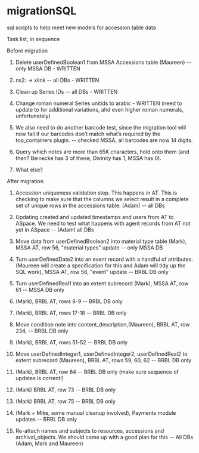 # migrationSQL
sql scripts to help meet new models for accession table data

Task list, in sequence

Before migration

1. Delete userDefinedBoolean1 from MSSA Accessions table (Maureen) -- only MSSA DB - WRITTEN

2. ns2: -> xlink -- all DBs - WRITTEN

3. Clean up Series IDs -- all DBs - WRITTEN

4. Change roman numeral Series unitids to arabic - WRITTEN (need to update to for additional variations, ahd even higher roman numerals, unfortunately)

5. We also need to do another barcode test, since the migration tool will now fail if our barcodes don’t match what’s required by the top_containers plugin. -- checked MSSA, all barcodes are now 14 digits.

6. Query which notes are more than 65K characters, hold onto them (and then? Beinecke has 3 of these, Divinity has 1, MSSA has 0).

7. What else? 




After migration

1. Accession uniqueness validation step. This happens in AT. This is checking to make sure that the columns we select result in a complete set of unique rows in the accessions table. (Adam) -- all DBs

2. Updating created and updated timestamps and users from AT to ASpace. We need to test what happens with agent records from AT not yet in ASpace -- (Adam) all DBs

3. Move data from userDefinedBoolean2 into material type table (Mark), MSSA AT, row 56, "material types" update -- only MSSA DB

4. Turn userDefinedDate2 into an event record with a handful of attributes. (Maureen will create a specification for this and Adam will tidy up the SQL work), MSSA AT, row 58, "event" update -- BRBL DB only

5. Turn userDefinedReal1 into an extent subrecord (Mark), MSSA AT, row 61 -- MSSA DB only

6. (Mark), BRBL AT, rows 8-9 -- BRBL DB only

7. (Mark), BRBL AT, rows 17-18  -- BRBL DB only

8. Move condition note into content_description,(Maureen), BRBL AT, row 234, -- BRBL DB only

9. (Mark), BRBL AT, rows 51-52 -- BRBL DB only

10. Move userDefinedInteger1, userDefinedInteger2, userDefinedReal2 to extent subrecord (Maureen), BRBL AT, rows 59, 60, 62 -- BRBL DB only

11. (Mark), BRBL AT, row 64 -- BRBL DB only (make sure sequence of updates is correct!)

12. (Mark) BRBL AT, row 73 -- BRBL DB only

13. (Mark) BRBL AT, row 75 -- BRBL DB only

14. (Mark + Mike, some manual cleanup involved), Payments module updates  -- BRBL DB only

15. Re-attach names and subjects to resources, accessions and archival_objects. We should come up with a good plan for this -- All DBs (Adam, Mark and Maureen)
